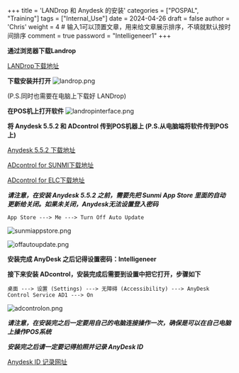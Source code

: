 +++
title = 'LANDrop 和 Anydesk 的安装'
categories = ["POSPAL", "Training"]
tags = ["Internal_Use"]
date = 2024-04-26
draft = false
author = 'Chris'
weight = 4 # 输入1可以顶置文章，用来给文章展示排序，不填就默认按时间排序
comment = true
password = "Intelligeneer1"
+++

**通过浏览器下载Landrop**

[LANDrop下载地址](https://landrop.app/ "LANDrop下载")

**下载安装并打开**
![landrop.png](/img/landrop.png)

(P.S.同时也需要在电脑上下载好 LANDrop)

**在POS机上打开软件**
![landropinterface.png](/img/landropinterface.png)



**将 Anydesk 5.5.2 和 ADcontrol 传到POS机器上 (P.S.从电脑端将软件传到POS上)**

[Anydesk 5.5.2 下载地址](https://onedrive.live.com/?cid=8119C2A597679EB1&mid=A0722E84162626D8%21108&mcid=A0722E84162626D8&sd=1&id=8119C2A597679EB1%21159005&parId=8119C2A597679EB1%21130342&o=OneUp "Anydesk下载")

[ADcontrol for SUNMI下载地址](https://onedrive.live.com/?cid=8119C2A597679EB1&mid=A0722E84162626D8%21108&mcid=A0722E84162626D8&sd=1&id=8119C2A597679EB1%21159003&parId=8119C2A597679EB1%21130342&o=OneUp "ADcontrol for SUNMI下载")

[ADcontrol for ELC下载地址](https://onedrive.live.com/?cid=8119C2A597679EB1&mid=A0722E84162626D8%21108&mcid=A0722E84162626D8&sd=1&id=8119C2A597679EB1%21159004&parId=8119C2A597679EB1%21130342&o=OneUp "ADcontrol for ELC下载")

***请注意，在安装 Anydesk 5.5.2 之前，需要先把 Sunmi App Store 里面的自动更新给关闭。如果未关闭，Anydesk无法设置登入密码***
```dos
App Store ---> Me ---> Turn Off Auto Update
```
![sunmiappstore.png](/img/sunmiappstore.png)

![offautoupdate.png](/img/offautoupdate.png)

**安装完成 AnyDesk 之后记得设置密码：Intelligeneer**

**接下来安装 ADcontrol，安装完成后需要到设置中把它打开，步骤如下**
```dos
桌面 ---> 设置 (Settings) ---> 无障碍 (Accessibility) ---> AnyDesk Control Service AD1 ---> On
```
![adcontrolon.png](/img/adcontrolon.png)

***请注意，在安装完之后一定要用自己的电脑连接操作一次，确保是可以在自己电脑上操作POS系统***

***安装完之后请一定要记得拍照并记录 AnyDesk ID***

[Anydesk ID 记录网址](https://onedrive.live.com/edit.aspx?resid=8119C2A597679EB1!126794&cid=8119c2a597679eb1&authkey=!Agdu_ujlc7MC7nU&CT=1683622310119&OR=ItemsView "Anydesk ID 记录网址")
